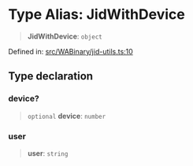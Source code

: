 # Type Alias: JidWithDevice

> **JidWithDevice**: `object`

Defined in: [src/WABinary/jid-utils.ts:10](https://github.com/Fokusdotid/Baileys/blob/f4c7971f59af0b012f8de667e7a21ae12f7bbf19/src/WABinary/jid-utils.ts#L10)

## Type declaration

### device?

> `optional` **device**: `number`

### user

> **user**: `string`
